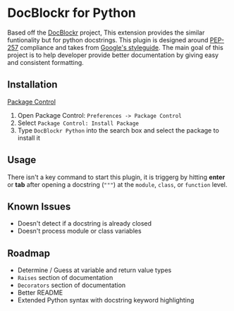 DocBlockr for Python
====================
Based off the [DocBlockr](https://github.com/spadgos/sublime-jsdocs) project, This extension provides the similar funtionality but for python docstrings.
This plugin is designed around [PEP-257](https://www.python.org/dev/peps/pep-0257/) compliance and takes from [Google's styleguide](https://google-styleguide.googlecode.com/svn/trunk/pyguide.html#Comments).
The main goal of this project is to help developer provide better documentation by giving easy and consistent formatting.

Installation
------------
[Package Control](https://sublime.wbond.net/installation)

1. Open Package Control: `Preferences -> Package Control`
2. Select `Package Control: Install Package`
3. Type `DocBlockr Python` into the search box and select the package to install it

Usage
-----
There isn't a key command to start this plugin, it is triggerg by hitting **enter** or **tab** after opening a docstring (`"""`) at the `module`, `class`, or `function` level.


Known Issues
------------
- Doesn't detect if a docstring is already closed
- Doesn't process module or class variables

Roadmap
-------
- Determine / Guess at variable and return value types
- `Raises` section of documentation
- `Decorators` section of documentation
- Better README
- Extended Python syntax with docstring keyword highlighting
